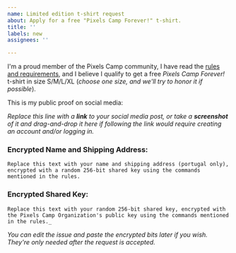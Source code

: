 ```yaml
---
name: Limited edition t-shirt request
about: Apply for a free "Pixels Camp Forever!" t-shirt.
title: ''
labels: new
assignees: ''

---
```


I'm a proud member of the Pixels Camp community, I have read the [rules and requirements](https://github.com/PixelsCamp/pixelscamp-forever/blob/master/README.md), and I believe I qualify to get a free _Pixels Camp Forever!_ t-shirt in size S/M/L/XL (_choose one size, and we'll try to honor it if possible_).

This is my public proof on social media:

_Replace this line with a **link** to your social media post, or take a **screenshot** of it and drag-and-drop it here if following the link would require creating an account and/or logging in._

### Encrypted Name and Shipping Address:

```
Replace this text with your name and shipping address (portugal only), encrypted with a random 256-bit shared key using the commands mentioned in the rules.
```

### Encrypted Shared Key:

```
Replace this text with your random 256-bit shared key, encrypted with the Pixels Camp Organization's public key using the commands mentioned in the rules._
```

_You can edit the issue and paste the encrypted bits later if you wish. They're only needed after the request is accepted._
